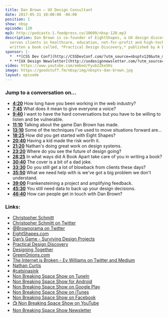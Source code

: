 ```yaml
---
title: Dan Brown — UX Design Consultant
date: 2017-05-31 10:00:00 -06:00
position: 1
show: nbsp
episode: 120
mp3: http://podcasts-1.feedpress.co/10609/nbsp-120.mp3
description: Dan Brown is co-founder of EightShapes, a UX design discovery shop that
  serves clients in healthcare, education, not-for-profit and high-tech. He’s recently
  written a book called, *Practical Design Discovery,* published by A Book Apart.
sponsor: |-
  *  **[CSS Dev Conf](http://CSSDevConf.com/?utm_source=nbsptv120&utm_medium=podcast&utm_campaign=cssdevconf2017)** — Conference dedicated to CSS and its super friend technologies like JavaScript, Sass, npm, and more. A limited supply of Early Bird Tickets now on sale. [Register now!](http://CSSDevConf.com/?utm_source=nbsptv120&utm_medium=podcast&utm_campaign=cssdevconf2017)
  * **[UX Design Newsletter](http://uxdesignnewsletter.com/?utm_source=nbsptv120&utm_medium=podcast&utm_campaign=uxdesignnewsletter)** — A weekly free newsletter containing a collection of tutorials, articles, and videos about front-end design and development, plus tips on how to bring better engagement to the multi-device world curated by Christopher Schmitt. [Sign up now!](http://uxdesignnewsletter.com/?utm_source=nbsptv120&utm_medium=podcast&utm_campaign=uxdesignnewsletter)
video: https://www.youtube.com/embed/Fyub2ZkeSHs
image: https://goodstuff.fm/nbsp/img/nbsptv-dan-brown.jpg
layout: episode
---
```


### Jump to a conversation on...

* **[4:20](#t=4:20)** How long have you been working in the web industry?
* **[7:45](#t=7:45)** What does it mean to give everyone a voice?
* **[9:40](#t=9:40)** I want to have the hard conversations but you have to be willing to listen and be vulnerable.
* **[11:10](#t=11:10)** Talking about the game Dan Brown has made.
* **[13:10](#t=13:10)** Some of the techniques I've used to move situations forward are...
* **[18:25](#t=18:25)** How did you get started with Eight Shapes?
* **[20:40](#t=20:40)** Having a kid made the risk worth it.
* **[21:20](#t=21:20)** Nathan's doing great work on design systems.
* **[23:20](#t=23:20)** Where do you see the future of design going?
* **[28:25](#t=28:25)** In what ways did A Book Apart take care of you in writing a book?
* **[30:40](#t=30:40)** The cover is a bit of a dad joke.
* **[33:30](#t=33:30)** Do you still get a lot of blowback from clients these days?
* **[35:50](#t=35:50)** What we need help with is we've got a big problem we don't understand.
* **[39:00](#t=39:00)** Frankensteining a project and amplifying feedback.
* **[45:30](#t=45:30)** You still need data to back up your design decisions.
* **[46:40](#t=46:40)** How can people get in touch with Dan Brown?


### Links:

* [Christopher Schmitt](http://Christopher.org)
* [Christopher Schmitt on Twitter](https://twitter.com/teleject)
* [@Brownorama on Twitter](https://twitter.com/brownorama)
* [EightShapes.com](http://eightshapes.com/dan-brown.html)
* [Dan’s Game - Surviving Design Projects](https://www.thegamecrafter.com/games/surviving-design-projects-v2)
* [Practical Design Discovery](https://abookapart.com/products/practical-design-discovery)
* [Designing Together](http://designingtogetherbook.com)
* [GreenOnions.com](https://greenonions.com)
* [The Internet is Broken - Ev Williams on Twitter and Medium](https://www.nytimes.com/2017/05/20/technology/evan-williams-medium-twitter-internet.html)
* [Nathan Curtis](https://twitter.com/nathanacurtis)
* [#catsinasink](https://twitter.com/hashtag/catsinasink)
* [Non Breaking Space Show on TuneIn](http://tunein.com/radio/Non-Breaking-Space-Show-p885155/)
* [Non Breaking Space Show for Android](http://subscribeonandroid.com/feeds.goodstuff.fm/nbsp)
* [Non Breaking Space Show on Google Play](https://playmusic.app.goo.gl/?ibi=com.google.PlayMusic&isi=691797987&ius=googleplaymusic&link=https://play.google.com/music/m/Iw5ik6iwalo5vmda5rqyrotdney?t%3DNon_Breaking_Space_Show%26pcampaignid%3DMKT-na-all-co-pr-mu-pod-16)
* [Non Breaking Space Show on iTunes](https://itunes.apple.com/ca/podcast/non-breaking-space-show/id507162981?mt=2&ign-mpt=uo%3D4)
* [Non Breaking Space Show on Facebook](https://www.facebook.com/nbsptv)
* [📺 Non Breaking Space Show on YouTube](https://www.youtube.com/channel/UC--mqA75V3CM8hxId0l7e_g?sub_confirmation=1)
* [Non Breaking Space Show Newsletter](http://newsletter.nonbreakingspace.tv/)
